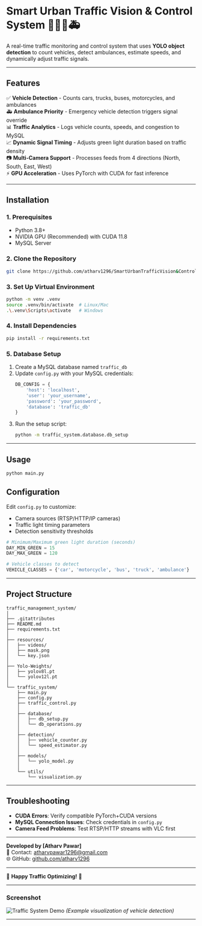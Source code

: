 # **Smart Urban Traffic Vision & Control System** 🚦🤖🚗🚑

A real-time traffic monitoring and control system that uses **YOLO object detection** to count vehicles, detect ambulances, estimate speeds, and dynamically adjust traffic signals.

---

## **Features**
✅ **Vehicle Detection** - Counts cars, trucks, buses, motorcycles, and ambulances  
🚑 **Ambulance Priority** - Emergency vehicle detection triggers signal override  
📊 **Traffic Analytics** - Logs vehicle counts, speeds, and congestion to MySQL  
📈 **Dynamic Signal Timing** - Adjusts green light duration based on traffic density  
📷 **Multi-Camera Support** - Processes feeds from 4 directions (North, South, East, West)  
⚡ **GPU Acceleration** - Uses PyTorch with CUDA for fast inference  

---

## **Installation**

### **1. Prerequisites**
- Python 3.8+
- NVIDIA GPU (Recommended) with CUDA 11.8
- MySQL Server

### **2. Clone the Repository**
```bash
git clone https://github.com/atharv1296/SmartUrbanTrafficVision&ControlSystem
```

### **3. Set Up Virtual Environment**
```bash
python -m venv .venv
source .venv/bin/activate  # Linux/Mac
.\.venv\Scripts\activate   # Windows
```

### **4. Install Dependencies**
```bash
pip install -r requirements.txt
```

### **5. Database Setup**
1. Create a MySQL database named `traffic_db`
2. Update `config.py` with your MySQL credentials:
   ```python
   DB_CONFIG = {
       'host': 'localhost',
       'user': 'your_username',
       'password': 'your_password',
       'database': 'traffic_db'
   }
   ```
3. Run the setup script:
   ```bash
   python -m traffic_system.database.db_setup
   ```

---

## **Usage**
```bash
python main.py
```

## **Configuration**
Edit `config.py` to customize:
- Camera sources (RTSP/HTTP/IP cameras)
- Traffic light timing parameters
- Detection sensitivity thresholds

```python
# Minimum/Maximum green light duration (seconds)
DAY_MIN_GREEN = 15
DAY_MAX_GREEN = 120

# Vehicle classes to detect
VEHICLE_CLASSES = {'car', 'motorcycle', 'bus', 'truck', 'ambulance'}
```

---

## **Project Structure**
```
traffic_management_system/
│
├── .gitattributes
├── README.md
├── requirements.txt
│
├── resources/
│   ├── videos/
│   ├── mask.png
│   └── key.json
│
├── Yolo-Weights/
│   ├── yolov8l.pt
│   └── yolov12l.pt
│
└── traffic_system/
    ├── main.py
    ├── config.py
    ├── traffic_control.py
    │
    ├── database/
    │   ├── db_setup.py
    │   └── db_operations.py
    │
    ├── detection/
    │   ├── vehicle_counter.py
    │   └── speed_estimator.py
    │
    ├── models/
    │   └── yolo_model.py
    │
    └── utils/
        └── visualization.py               
```

---

## **Troubleshooting**
- **CUDA Errors**: Verify compatible PyTorch+CUDA versions
- **MySQL Connection Issues**: Check credentials in `config.py`
- **Camera Feed Problems**: Test RTSP/HTTP streams with VLC first

---

**Developed by [Atharv Pawar]**  
📧 Contact: atharvpawar1296@gmail.com  
🌐 GitHub: [github.com/atharv1296](https://github.com/atharv1296)  

---

🚀 **Happy Traffic Optimizing!** 🚀  

---

### **Screenshot**
![Traffic System Demo](demo_screenshot.png) *(Example visualization of vehicle detection)*

---
